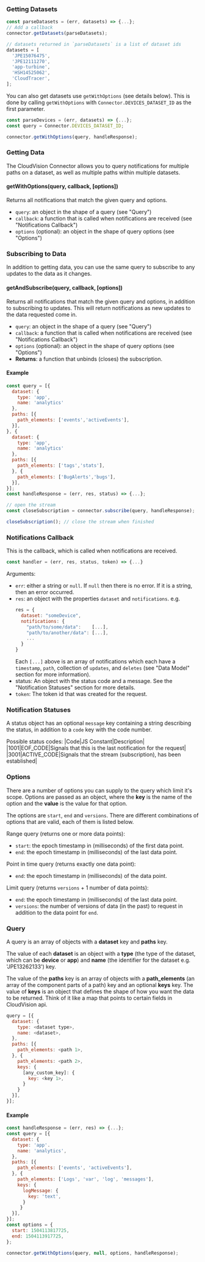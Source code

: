 ### Getting Datasets
```js
const parseDatasets = (err, datasets) => {...};
// Add a callback
connector.getDatasets(parseDatasets);

// datasets returned in `parseDatasets` is a list of dataset ids
datasets = [
  'JPE15076475',
  'JPE12111270',
  'app-turbine',
  'HSH14525062',
  'CloudTracer',
];
```

You can also get datasets use `getWithOptions` (see details below). This is done by calling `getWithOptions` with `Connector.DEVICES_DATASET_ID` as the first parameter.
```js
const parseDevices = (err, datasets) => {...};
const query = Connector.DEVICES_DATASET_ID;

connector.getWithOptions(query, handleResponse);
```

### Getting Data
The CloudVision Connector allows you to query notifications for multiple paths on a dataset, as well as multiple paths within multiple datasets.

#### getWithOptions(query, callback, [options])
Returns all notifications that match the given query and options.

  - `query`: an object in the shape of a query (see "Query")
  - `callback`: a function that is called when notifications are received (see "Notifications Callback")
  - `options` (optional): an object in the shape of query options (see "Options")

### Subscribing to Data
In addition to getting data, you can use the same query to subscribe to any updates to the data as it changes.

#### getAndSubscribe(query, callback, [options])
Returns all notifications that match the given query and options, in addition to subscribing to updates. This will return notifications as new updates to the data requested come in.

  - `query`: an object in the shape of a query (see "Query")
  - `callback`: a function that is called when notifications are received (see "Notifications Callback")
  - `options` (optional): an object in the shape of query options (see "Options")
  - **Returns**: a function that unbinds (closes) the subscription.

#### Example
```js
const query = [{
  dataset: {
    type: 'app',
    name: 'analytics'
  },
  paths: [{
    path_elements: ['events','activeEvents'],
  }],
}, {
  dataset: {
    type: 'app',
    name: 'analytics'
  },
  paths: [{
    path_elements: ['tags','stats'],
  }, {
    path_elements: ['BugAlerts','bugs'],
  }],
}];
const handleResponse = (err, res, status) => {...};

// open the stream
const closeSubscription = connector.subscribe(query, handleResponse);

closeSubscription(); // close the stream when finished
```

### Notifications Callback
This is the callback, which is called when notifications are received.

```js
const handler = (err, res, status, token) => {...}
```

Arguments:
  - `err`: either a string or `null`. If `null` then there is no error. If it is a string, then an error occurred.
  - `res`: an object with the properties `dataset` and `notifications`.
    e.g.
    ```js
    res = {
      dataset: "someDevice",
      notifications: {
        "path/to/some/data":    [...],
        "path/to/another/data": [...],
        ...
      }
    }
    ```
    Each `[...]` above is an array of notifications which each have a `timestamp`, `path`, collection of `updates`, and `deletes` (see "Data Model" section for more information).
  - status: An object with the status code and a message. See the "Notification Statuses" section for more details.
  - `token`: The token id that was created for the request.

### Notification Statuses
A status object has an optional `message` key containing a string describing the status, in addition to a `code` key with the code number.

Possible status codes:
|Code|JS Constant|Description|
|1001|EOF_CODE|Signals that this is the last notification for the request|
|3001|ACTIVE_CODE|Signals that the stream (subscription), has been established|

### Options
There are a number of options you can supply to the query which limit it's scope. Options are passed as an object, where the **key** is the name of the option and the **value** is the value for that option.

The options are `start`, `end` and `versions`. There are different combinations of options that are valid, each of them is listed below.

Range query (returns one or more data points):
  - `start`: the epoch timestamp in (milliseconds) of the first data point.
  - `end`: the epoch timestamp in (milliseconds) of the last data point.

Point in time query (returns exactly one data point):
  - `end`: the epoch timestamp in (milliseconds) of the data point.

Limit query (returns `versions` + 1 number of data points):
  - `end`: the epoch timestamp in (milliseconds) of the last data point.
  - `versions`: the number of versions of data (in the past) to request in addition to the data point for `end`.

### Query
A query is an array of objects with a **dataset** key and **paths** key.

The value of each **dataset** is an object with a **type** (the type of the dataset, which can be **device** or **app**) and **name** (the identifier for the dataset e.g. 'JPE13262133') key.

The value of the **paths** key is an array of objects with a **path_elements** (an array of the component parts of a path) key and an optional **keys** key. The value of **keys** is an object that defines the shape of how you want the data to be returned. Think of it like a map that points to certain fields in CloudVision api.

```js
query = [{
  dataset: {
    type: <dataset type>,
    name: <dataset>,
  },
  paths: [{
    path_elements: <path 1>,
  }, {
    path_elements: <path 2>,
    keys: {
      [any_custom_key]: {
        key: <key 1>,
      }
    }
  }],
}];
```

#### Example
```js
const handleResponse = (err, res) => {...};
const query = [{
  dataset: {
    type: 'app'.
    name: 'analytics',
  },
  paths: [{
    path_elements: ['events', 'activeEvents'],
  }, {
    path_elements: ['Logs', 'var', 'log', 'messages'],
    keys: {
      logMessage: {
        key: 'text',
      }
     }
  }],
}];
const options = {
  start: 1504113817725,
  end: 1504113917725,
};

connector.getWithOptions(query, null, options, handleResponse);
```
